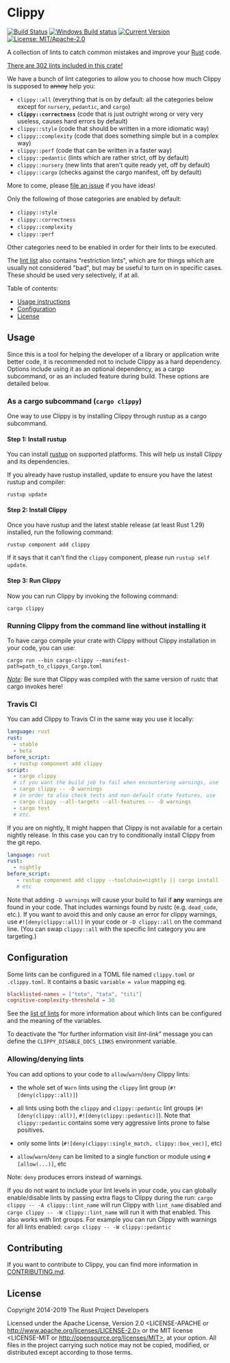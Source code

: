 # Clippy

[![Build Status](https://travis-ci.com/rust-lang/rust-clippy.svg?branch=master)](https://travis-ci.com/rust-lang/rust-clippy)
[![Windows Build status](https://ci.appveyor.com/api/projects/status/id677xpw1dguo7iw?svg=true)](https://ci.appveyor.com/project/rust-lang-libs/rust-clippy)
[![Current Version](https://meritbadge.herokuapp.com/clippy)](https://crates.io/crates/clippy)
[![License: MIT/Apache-2.0](https://img.shields.io/crates/l/clippy.svg)](#license)

A collection of lints to catch common mistakes and improve your [Rust](https://github.com/rust-lang/rust) code.

[There are 302 lints included in this crate!](https://rust-lang.github.io/rust-clippy/master/index.html)

We have a bunch of lint categories to allow you to choose how much Clippy is supposed to ~~annoy~~ help you:

* `clippy::all` (everything that is on by default: all the categories below except for `nursery`, `pedantic`, and `cargo`)
* **`clippy::correctness`** (code that is just outright wrong or very very useless, causes hard errors by default)
* `clippy::style` (code that should be written in a more idiomatic way)
* `clippy::complexity` (code that does something simple but in a complex way)
* `clippy::perf` (code that can be written in a faster way)
* `clippy::pedantic` (lints which are rather strict, off by default)
* `clippy::nursery` (new lints that aren't quite ready yet, off by default)
* `clippy::cargo` (checks against the cargo manifest, off by default)

More to come, please [file an issue](https://github.com/rust-lang/rust-clippy/issues) if you have ideas!

Only the following of those categories are enabled by default:

* `clippy::style`
* `clippy::correctness`
* `clippy::complexity`
* `clippy::perf`

Other categories need to be enabled in order for their lints to be executed.

The [lint list](https://rust-lang.github.io/rust-clippy/master/index.html) also contains "restriction lints", which are for things which are usually not considered "bad", but may be useful to turn on in specific cases. These should be used very selectively, if at all.

Table of contents:

*   [Usage instructions](#usage)
*   [Configuration](#configuration)
*   [License](#license)

## Usage

Since this is a tool for helping the developer of a library or application
write better code, it is recommended not to include Clippy as a hard dependency.
Options include using it as an optional dependency, as a cargo subcommand, or
as an included feature during build. These options are detailed below.

### As a cargo subcommand (`cargo clippy`)

One way to use Clippy is by installing Clippy through rustup as a cargo
subcommand.

#### Step 1: Install rustup

You can install [rustup](http://rustup.rs/) on supported platforms. This will help
us install Clippy and its dependencies.

If you already have rustup installed, update to ensure you have the latest
rustup and compiler:

```terminal
rustup update
```

#### Step 2: Install Clippy

Once you have rustup and the latest stable release (at least Rust 1.29) installed, run the following command:

```terminal
rustup component add clippy
```
If it says that it can't find the `clippy` component, please run `rustup self update`.

#### Step 3: Run Clippy

Now you can run Clippy by invoking the following command:

```terminal
cargo clippy
```

### Running Clippy from the command line without installing it

To have cargo compile your crate with Clippy without Clippy installation
in your code, you can use:

```terminal
cargo run --bin cargo-clippy --manifest-path=path_to_clippys_Cargo.toml
```

*[Note](https://github.com/rust-lang/rust-clippy/wiki#a-word-of-warning):*
Be sure that Clippy was compiled with the same version of rustc that cargo invokes here!

### Travis CI

You can add Clippy to Travis CI in the same way you use it locally:

```yml
language: rust
rust:
  - stable
  - beta
before_script:
  - rustup component add clippy
script:
  - cargo clippy
  # if you want the build job to fail when encountering warnings, use
  - cargo clippy -- -D warnings
  # in order to also check tests and non-default crate features, use
  - cargo clippy --all-targets --all-features -- -D warnings
  - cargo test
  # etc.
```

If you are on nightly, It might happen that Clippy is not available for a certain nightly release.
In this case you can try to conditionally install Clippy from the git repo.

```yaml
language: rust
rust:
  - nightly
before_script:
   - rustup component add clippy --toolchain=nightly || cargo install --git https://github.com/rust-lang/rust-clippy/ --force clippy
   # etc
```

Note that adding `-D warnings` will cause your build to fail if **any** warnings are found in your code.
That includes warnings found by rustc (e.g. `dead_code`, etc.). If you want to avoid this and only cause
an error for clippy warnings, use `#![deny(clippy::all)]` in your code or `-D clippy::all` on the command
line. (You can swap `clippy::all` with the specific lint category you are targeting.)

## Configuration

Some lints can be configured in a TOML file named `clippy.toml` or `.clippy.toml`. It contains a basic `variable = value` mapping eg.

```toml
blacklisted-names = ["toto", "tata", "titi"]
cognitive-complexity-threshold = 30
```

See the [list of lints](https://rust-lang.github.io/rust-clippy/master/index.html) for more information about which lints can be configured and the
meaning of the variables.

To deactivate the “for further information visit *lint-link*” message you can
define the `CLIPPY_DISABLE_DOCS_LINKS` environment variable.

### Allowing/denying lints

You can add options to your code to `allow`/`warn`/`deny` Clippy lints:

*   the whole set of `Warn` lints using the `clippy` lint group (`#![deny(clippy::all)]`)

*   all lints using both the `clippy` and `clippy::pedantic` lint groups (`#![deny(clippy::all)]`,
    `#![deny(clippy::pedantic)]`). Note that `clippy::pedantic` contains some very aggressive
    lints prone to false positives.

*   only some lints (`#![deny(clippy::single_match, clippy::box_vec)]`, etc)

*   `allow`/`warn`/`deny` can be limited to a single function or module using `#[allow(...)]`, etc

Note: `deny` produces errors instead of warnings.

If you do not want to include your lint levels in your code, you can globally enable/disable lints by passing extra flags to Clippy during the run: `cargo clippy -- -A clippy::lint_name` will run Clippy with `lint_name` disabled and `cargo clippy -- -W clippy::lint_name` will run it with that enabled. This also works with lint groups. For example you can run Clippy with warnings for all lints enabled: `cargo clippy -- -W clippy::pedantic`

## Contributing

If you want to contribute to Clippy, you can find more information in [CONTRIBUTING.md](https://github.com/rust-lang/rust-clippy/blob/master/CONTRIBUTING.md).

## License

Copyright 2014-2019 The Rust Project Developers

Licensed under the Apache License, Version 2.0 <LICENSE-APACHE or
http://www.apache.org/licenses/LICENSE-2.0> or the MIT license
<LICENSE-MIT or http://opensource.org/licenses/MIT>, at your
option. All files in the project carrying such notice may not be
copied, modified, or distributed except according to those terms.
